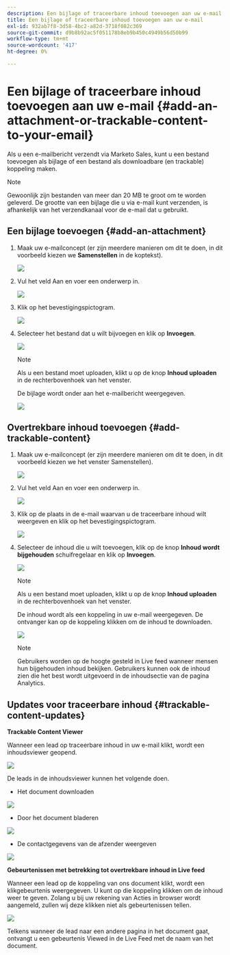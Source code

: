```yaml
---
description: Een bijlage of traceerbare inhoud toevoegen aan uw e-mail - Marketo Docs - Productdocumentatie
title: Een bijlage of traceerbare inhoud toevoegen aan uw e-mail
exl-id: 932ab7f8-3d58-4bc2-a82d-3718f082c369
source-git-commit: d9b8b92ac5f051178b8eb9b450c4949b56d50b99
workflow-type: tm+mt
source-wordcount: '417'
ht-degree: 0%

---
```


# Een bijlage of traceerbare inhoud toevoegen aan uw e-mail {#add-an-attachment-or-trackable-content-to-your-email}

Als u een e-mailbericht verzendt via Marketo Sales, kunt u een bestand toevoegen als bijlage of een bestand als downloadbare (en trackable) koppeling maken.

>[!NOTE]
>
>Gewoonlijk zijn bestanden van meer dan 20 MB te groot om te worden geleverd. De grootte van een bijlage die u via e-mail kunt verzenden, is afhankelijk van het verzendkanaal voor de e-mail dat u gebruikt.

## Een bijlage toevoegen {#add-an-attachment}

1. Maak uw e-mailconcept (er zijn meerdere manieren om dit te doen, in dit voorbeeld kiezen we **Samenstellen** in de koptekst).

   ![](assets/add-an-attachment-or-trackable-content-1.png)

1. Vul het veld Aan en voer een onderwerp in.

   ![](assets/add-an-attachment-or-trackable-content-2.png)

1. Klik op het bevestigingspictogram.

   ![](assets/add-an-attachment-or-trackable-content-3.png)

1. Selecteer het bestand dat u wilt bijvoegen en klik op **Invoegen**.

   ![](assets/add-an-attachment-or-trackable-content-4.png)

   >[!NOTE]
   >
   >Als u een bestand moet uploaden, klikt u op de knop **Inhoud uploaden** in de rechterbovenhoek van het venster.

   De bijlage wordt onder aan het e-mailbericht weergegeven.

   ![](assets/add-an-attachment-or-trackable-content-5.png)

## Overtrekbare inhoud toevoegen {#add-trackable-content}

1. Maak uw e-mailconcept (er zijn meerdere manieren om dit te doen, in dit voorbeeld kiezen we het venster Samenstellen).

   ![](assets/add-an-attachment-or-trackable-content-6.png)

1. Vul het veld Aan en voer een onderwerp in.

   ![](assets/add-an-attachment-or-trackable-content-7.png)

1. Klik op de plaats in de e-mail waarvan u de traceerbare inhoud wilt weergeven en klik op het bevestigingspictogram.

   ![](assets/add-an-attachment-or-trackable-content-8.png)

1. Selecteer de inhoud die u wilt toevoegen, klik op de knop **Inhoud wordt bijgehouden** schuifregelaar en klik op **Invoegen**.

   ![](assets/add-an-attachment-or-trackable-content-9.png)

   >[!NOTE]
   >
   >Als u een bestand moet uploaden, klikt u op de knop **Inhoud uploaden** in de rechterbovenhoek van het venster.

   De inhoud wordt als een koppeling in uw e-mail weergegeven. De ontvanger kan op de koppeling klikken om de inhoud te downloaden.

   ![](assets/add-an-attachment-or-trackable-content-10.png)

   >[!NOTE]
   >
   >Gebruikers worden op de hoogte gesteld in Live feed wanneer mensen hun bijgehouden inhoud bekijken. Gebruikers kunnen ook de inhoud zien die het best wordt uitgevoerd in de inhoudsectie van de pagina Analytics.

## Updates voor traceerbare inhoud {#trackable-content-updates}

**Trackable Content Viewer**

Wanneer een lead op traceerbare inhoud in uw e-mail klikt, wordt een inhoudsviewer geopend.

![](assets/add-an-attachment-or-trackable-content-11.png)

De leads in de inhoudsviewer kunnen het volgende doen.

* Het document downloaden

![](assets/add-an-attachment-or-trackable-content-12.png)

* Door het document bladeren

![](assets/add-an-attachment-or-trackable-content-13.png)

* De contactgegevens van de afzender weergeven

![](assets/add-an-attachment-or-trackable-content-14.png)

**Gebeurtenissen met betrekking tot overtrekbare inhoud in Live feed**

Wanneer een lead op de koppeling van ons document klikt, wordt een klikgebeurtenis weergegeven. U kunt op die koppeling klikken om de inhoud weer te geven. Zolang u bij uw rekening van Acties in browser wordt aangemeld, zullen wij deze klikken niet als gebeurtenissen tellen.

![](assets/add-an-attachment-or-trackable-content-15.png)

Telkens wanneer de lead naar een andere pagina in het document gaat, ontvangt u een gebeurtenis Viewed in de Live Feed met de naam van het document.
